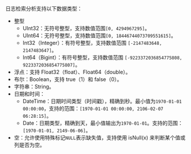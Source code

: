 日志检索分析支持以下数据类型：

- 整型
	- UInt32：无符号整型，支持数值范围`[0, 4294967295]`。
	- UInt64：无符号整型，支持数值范围`[0, 18446744073709551615]`。
	- Int32（Integer）：有符号整型，支持数值范围 `[-2147483648, 2147483647]`。
	- Int64（Bigint）：有符号整型，支持数值范围 `[-9223372036854775808, 9223372036854775807]`。
- 浮点：支持 Float32（float）、Float64（double）。
- 布尔：Boolean，支持 true（1）和 false（0）。
- 字符串：String。
- 日期和时间：
	- DateTime：日期时间类型（时间戳），精确到秒。最小值为`1970-01-01 00:00:00`，支持的范围：`[1970-01-01 00:00:00, 2106-02-07 06:28:15]`。
	- Date：日期类型，精确到天，最小值输出为`1970-01-01`。支持的范围：`[1970-01-01, 2149-06-06]`。
- 空：允许使用特殊标记`NULL`表示缺失值，支持使用 isNull(x) 来判断某个值或列是否为空。	